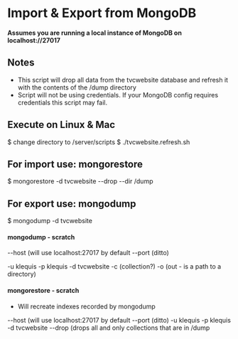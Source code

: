 # Import & Export from MongoDB

**Assumes you are running a local instance of MongoDB on localhost://27017**


## Notes
- This script will drop all data from the tvcwebsite database and refresh it with the contents of the /dump directory
- Script will not be using credentials. If your MongoDB config requires credentials this script may fail.



## Execute on Linux & Mac
$ change directory to /server/scripts
$ ./tvcwebsite.refresh.sh


## For import use: mongorestore
$ mongorestore -d tvcwebsite --drop --dir /dump

## For export use: mongodump
$ mongodump -d tvcwebsite


#### mongodump - scratch
--host (will use localhost:27017 by default
--port (ditto)

-u klequis
-p klequis
-d tvcwebsite
-c (collection?)
-o (out - is a path to a directory)


#### mongorestore - scratch
- Will recreate indexes recorded by mongodump

--host (will use localhost:27017 by default
--port (ditto)
-u klequis
-p klequis
-d tvcwebsite 
--drop (drops all and only collections that are in /dump
